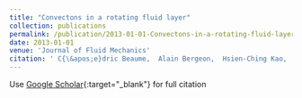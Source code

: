 ```yaml
---
title: "Convectons in a rotating fluid layer"
collection: publications
permalink: /publication/2013-01-01-Convectons-in-a-rotating-fluid-layer
date: 2013-01-01
venue: 'Journal of Fluid Mechanics'
citation: ' C{\&apos;e}dric Beaume,  Alain Bergeon,  Hsien-Ching Kao,  Edgar Knobloch (2013) &quot;Convectons in a rotating fluid layer.&quot; <i>Journal of Fluid Mechanics</i>. 717, 417--448.'
---
```

Use [Google Scholar](https://scholar.google.com/scholar?q=Convectons+in+a+rotating+fluid+layer){:target="_blank"} for full citation